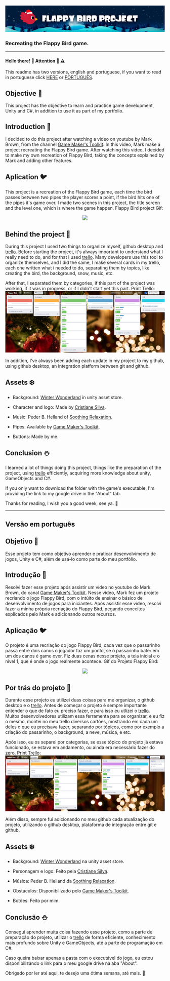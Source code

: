 
![](ReadmeFiles/Logo4Readme.png)

### Recreating the Flappy Bird game.

---
#### Hello there! :wave: Attention :cop: :warning:

This readme has two versions, english and portuguese, if you want to read in portuguese click [HERE](#versão-em-português) or [PORTUGUÊS](#versão-em-português).

## Objective :santa:
This project has the objective to learn and practice game development, Unity and C#, in addition to use it as part of my portfolio.

## Introduction :bell:
I decided to do this project after watching a video on youtube by Mark Brown, from the channel [Game Maker's Toolkit](https://www.youtube.com/channel/UCqJ-Xo29CKyLTjn6z2XwYAw). In this video, Mark make a project recreating the Flappy Bird game. After watching this video, I decided to make my own recreation of Flappy Bird, taking the concepts explained by Mark and adding other features.

## Aplication :bird:
This project is a recreation of the Flappy Bird game, each time the bird passes between two pipes the player scores a point, if the bird hits one of the pipes it's game over. I made two scenes in this project, the title screen and the level one, which is where the game happen.
Flappy Bird project Gif:
<p align="center">
<img src="ReadmeFiles/FlappyBirdGif1.gif" width="500px">
</p>

## Behind the project :christmas_tree:
During this project I used two things to organize myself, github desktop and [trello](https://trello.com/b/Qq4K0x4S/flappy-bird). Before starting the project, it's always important to understand what I really need to do, and for that I used [trello](https://trello.com/b/Qq4K0x4S/flappy-bird). Many developers use this tool to organize themselves, and I did the same, I make several cards in my trello, each one written what i needed to do, separating them by topics, like creating the bird, the background, snow, music, etc.

After that, I separated them by categories, if this part of the project was working, if it was in progress, or if I didn't start yet this part.
Print Trello: ![](ReadmeFiles/Print3%20english%20trello.png)

In addition, I've always been adding each update in my project to my github, using github desktop, an integration platform between git and github.

## Assets :snowflake:
- Background: [Winter Wonderland](https://assetstore.unity.com/packages/2d/textures-materials/nature/winter-wonderland-by-gamertose-49835) in unity asset store.

- Character and logo: Made by [Cristiane Silva](https://www.linkedin.com/in/cristianescs/).

- Music: Peder B. Helland of [Soothing Relaxation](https://www.youtube.com/watch?v=_j37WnwmzSI).

- Pipes: Available by [Game Maker's Toolkit](https://www.youtube.com/watch?v=XtQMytORBmM).

- Buttons: Made by me.

## Conclusion :snowman:
I learned a lot of things doing this project, things like the preparation of the project, using [trello](https://trello.com/b/Qq4K0x4S/flappy-bird) efficiently, acquiring more knowledge about unity, GameObjects and C#.

If you only want to download the folder with the game's executable, I'm providing the link to my google drive in the "About" tab.

Thanks for reading, I wish you a good week, see ya. :wave:


---
## Versão em português
## Objetivo :santa:
Esse projeto tem como objetivo aprender e praticar desenvolvimento de jogos, Unity e C#, além de usá-lo como parte do meu portfólio.

## Introdução :bell:
Resolvi fazer esse projeto após assistir um vídeo no youtube do Mark Brown, do canal [Game Maker's Toolkit](https://www.youtube.com/channel/UCqJ-Xo29CKyLTjn6z2XwYAw). Nesse vídeo, Mark fez um projeto recriando o jogo Flappy Bird, com o intúito de ensinar o básico de desenvolvimento de jogos para iniciantes. Após assistir esse vídeo, resolvi fazer a minha própria recriação do Flappy Bird, pegando conceitos explicados pelo Mark e adicionando outros recursos.

## Aplicação :bird:
O projeto é uma recriação do jogo Flappy Bird, cada vez que o passarinho passa entre dois canos o jogador faz um ponto, se o passarinho bater em um dos canos é game over. Fiz duas cenas nesse projeto, a tela inicial e o nível 1, que é onde o jogo realmente acontece.
Gif do Projeto Flappy Bird:
<p align="center">
<img src="ReadmeFiles/FlappyBirdGif1.gif" width="500px">
</p>

## Por trás do projeto :christmas_tree:
Durante esse projeto eu utilizei duas coisas para me organizar, o github desktop e o [trello](https://trello.com/b/Qq4K0x4S/flappy-bird). Antes de começar o projeto é sempre importante entender o que de fato eu preciso fazer, e para isso eu utlizei o [trello](https://trello.com/b/Qq4K0x4S/flappy-bird). Muitos desenvolvedores utilizam essa ferramenta para se organizar, e eu fiz o mesmo, montei no meu trello diversos cartões, mostrando em cada um deles o que eu precisava fazer, separando por tópicos, como por exemplo a criação do passarinho, o background, a neve, música, e etc.

Após isso, eu os separei por categorias, se esse tópico do projeto já estava funcionado, se estava em andamento, ou ainda era necessário fazer do zero.
Print Trello: ![](ReadmeFiles/Print2%20trello.png)

Além disso, sempre fui adicionando no meu github cada atualização do projeto, utilizando o github desktop, plataforma de integração entre git e github.

## Assets :snowflake:
- Background: [Winter Wonderland](https://assetstore.unity.com/packages/2d/textures-materials/nature/winter-wonderland-by-gamertose-49835) na unity asset store.

- Personagem e logo: Feito pela [Cristiane Silva](https://www.linkedin.com/in/cristianescs/).

- Música: Peder B. Helland da [Soothing Relaxation](https://www.youtube.com/watch?v=_j37WnwmzSI).

- Obstáculos: Disponibilizado pelo [Game Maker's Toolkit](https://www.youtube.com/watch?v=XtQMytORBmM).

- Botões: Feito por mim.

## Conclusão :snowman:

Consegui aprender muita coisa fazendo esse projeto, como a parte de preparação do projeto, utilizar o [trello](https://trello.com/b/Qq4K0x4S/flappy-bird) de forma eficiente, conhecimento mais profundo sobre Unity e GameObjects, até a parte de programação em C#.

Caso queira baixar apenas a pasta com o executável do jogo, eu estou disponibilizando o link para o meu google drive na aba "About".

Obrigado por ler até aqui, te desejo uma ótima semana, até mais. :wave: